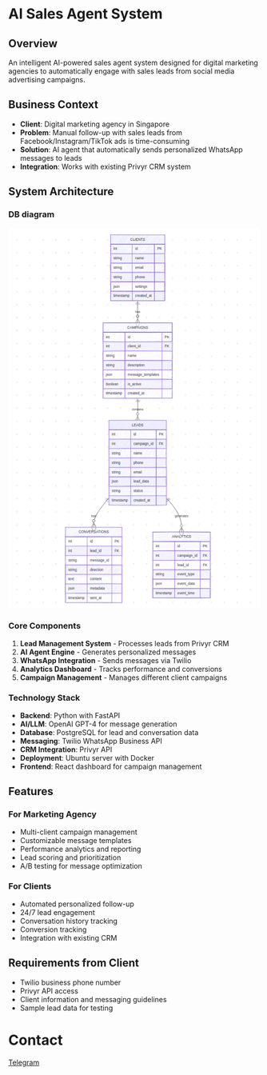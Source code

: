 # AI Sales Agent System

## Overview

An intelligent AI-powered sales agent system designed for digital marketing agencies to automatically engage with sales leads from social media advertising campaigns.

## Business Context

- **Client**: Digital marketing agency in Singapore
- **Problem**: Manual follow-up with sales leads from Facebook/Instagram/TikTok ads is time-consuming
- **Solution**: AI agent that automatically sends personalized WhatsApp messages to leads
- **Integration**: Works with existing Privyr CRM system

## System Architecture

### DB diagram

![DB digram](images/db-diagram.png)

### Core Components

1. **Lead Management System** - Processes leads from Privyr CRM
2. **AI Agent Engine** - Generates personalized messages
3. **WhatsApp Integration** - Sends messages via Twilio
4. **Analytics Dashboard** - Tracks performance and conversions
5. **Campaign Management** - Manages different client campaigns

### Technology Stack

- **Backend**: Python with FastAPI
- **AI/LLM**: OpenAI GPT-4 for message generation
- **Database**: PostgreSQL for lead and conversation data
- **Messaging**: Twilio WhatsApp Business API
- **CRM Integration**: Privyr API
- **Deployment**: Ubuntu server with Docker
- **Frontend**: React dashboard for campaign management

## Features

### For Marketing Agency

- Multi-client campaign management
- Customizable message templates
- Performance analytics and reporting
- Lead scoring and prioritization
- A/B testing for message optimization

### For Clients

- Automated personalized follow-up
- 24/7 lead engagement
- Conversation history tracking
- Conversion tracking
- Integration with existing CRM

## Requirements from Client

- Twilio business phone number
- Privyr API access
- Client information and messaging guidelines
- Sample lead data for testing

# Contact
[Telegram](https://t.me/bigdata5911)
